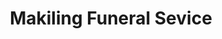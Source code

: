 ---
title: "Makiling Funeral Sevice"
url: /los-banos/makiling-funeral-sevice/
shop: Bestattungen
---